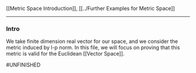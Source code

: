 [[Metric Space Introduction]], 
[[../Further Examples for Metric Space]]


---
### **Intro**

We take finite dimension real vector for our space, and we consider the metric induced by l-p norm. In this file, we will focus on proving that this metric is valid for the Euclidean [[Vector Space]]. 

#UNFINISHED 


